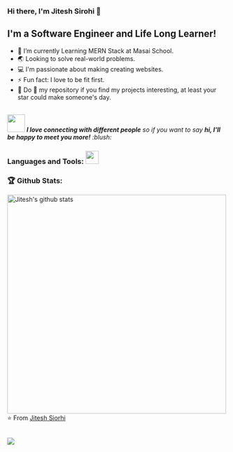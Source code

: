 ### Hi there, I'm Jitesh Sirohi 👋


## I'm a Software Engineer and Life Long Learner!
- 🌱 I’m currently Learning MERN Stack at Masai School.
- 🌏 Looking to solve real-world problems.
- 💻 I'm passionate about making creating websites.
- ⚡ Fun fact: I love to be fit first.
- 🙏 Do 🌟 my repository if you find my projects interesting, at least your star could make someone's day.
<br/>
<img src="https://media.giphy.com/media/LnQjpWaON8nhr21vNW/giphy.gif" width="40"> 
<em><b>I love connecting with different people</b> so if you want to say <b>hi, I'll be happy to meet you more!</b> :blush:</em>




### Languages and Tools: <img src="https://media.giphy.com/media/WUlplcMpOCEmTGBtBW/giphy.gif" width="30">


### 🏆 Github Stats:
  <a href="https://github.com/jitesh-95?tab=repositories">
    <img width="500" height="auto" align="left" alt="Jitesh's github stats" 
         src="https://github-readme-stats.vercel.app/api?username=jitesh-95&show_icons=true&theme=algolia&count_private=true" />
  </a>



[linkedin]: https://www.linkedin.com/in/jitesh-sirohi-ba4636136
[gmail]: mailto:1995sirohis@gmail.com


⭐️ From [Jitesh Siorhi](https://github.com/jitesh-95)

<br/>
<img src="(https://i.imgur.com/rilHVxA.png)"/> 
